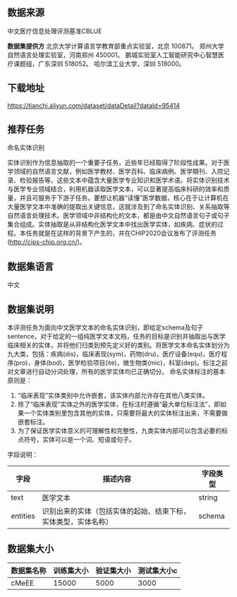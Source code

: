 ## 数据来源

中文医疗信息处理评测基准CBLUE

**数据集提供方**
北京大学计算语言学教育部重点实验室，北京 100871。
郑州大学自然语言处理实验室，河南郑州 450001。
鹏城实验室人工智能研究中心智慧医疗课题组，广东深圳 518052。
哈尔滨工业大学，深圳 518000。

## 下载地址

https://tianchi.aliyun.com/dataset/dataDetail?dataId=95414

## 推荐任务

命名实体识别

实体识别作为信息抽取的一个重要子任务，近些年已经取得了阶段性成果。对于医学领域的自然语言文献，例如医学教材、医学百科、临床病例、医学期刊、入院记录、检验报告等，这些文本中蕴含大量医学专业知识和医学术语。将实体识别技术与医学专业领域结合，利用机器读取医学文本，可以显著提高临床科研的效率和质量，并且可服务于下游子任务。要想让机器“读懂”医学数据，核心在于让计算机在大量医学文本中准确的提取出关键信息，这就涉及到了命名实体识别、关系抽取等自然语言处理技术。医学领域中非结构化的文本，都是由中文自然语言句子或句子集合组成。实体抽取是从非结构化医学文本中找出医学实体，如疾病、症状的过程。本任务就是在这样的背景下产生的，并在CHIP2020会议发布了评测任务(http://cips-chip.org.cn/)。

## 数据集语言

中文

## 数据集说明

本评测任务为面向中文医学文本的命名实体识别，即给定schema及句子sentence，对于给定的一组纯医学文本文档，任务的目标是识别并抽取出与医学临床相关的实体，并将他们归类到预先定义好的类别。将医学文本命名实体划分为九大类，包括：疾病(dis)，临床表现(sym)，药物(dru)，医疗设备(equ)，医疗程序(pro)，身体(bod)，医学检验项目(ite)，微生物类(mic)，科室(dep)。标注之前对文章进行自动分词处理，所有的医学实体均已正确切分。
命名实体标注的基本原则是：

1. “临床表现”实体类别中允许嵌套，该实体内部允许存在其他八类实体。
2. 除了“临床表现”实体之外的医学实体，在标注时遵循“最大单位标注法”，即如果一个实体类别里包含其他的实体，只需要将最大的实体标注出来，不需要做嵌套标注。
3. 为了保证医学实体意义的可理解性和完整性，九类实体内部可以包含必要的标点符号，实体可以是一个词、短语或句子。

字段说明：

| 字段     | 描述内容                                                     | 字段类型 |
| -------- | ------------------------------------------------------------ | -------- |
| text     | 医学文本                                                     | string   |
| entities | 识别出来的实体（包括实体的起始、结束下标，实体类型，实体名称） | schema   |

## 数据集大小

| 数据集名称 | 训练集大小 | 验证集大小 | 测试集大小c |
| ---------- | ---------- | ---------- | ----------- |
| cMeEE      | 15000      | 5000       | 3000        |

